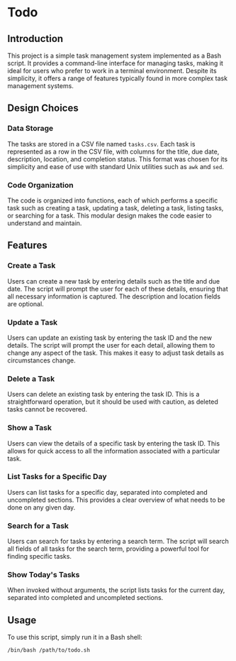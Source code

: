 # Todo

## Introduction
This project is a simple task management system implemented as a Bash script. It provides a command-line interface for managing tasks, making it ideal for users who prefer to work in a terminal environment. Despite its simplicity, it offers a range of features typically found in more complex task management systems.

## Design Choices

### Data Storage
The tasks are stored in a CSV file named `tasks.csv`. Each task is represented as a row in the CSV file, with columns for the title, due date, description, location, and completion status. This format was chosen for its simplicity and ease of use with standard Unix utilities such as `awk` and `sed`.

### Code Organization
The code is organized into functions, each of which performs a specific task such as creating a task, updating a task, deleting a task, listing tasks, or searching for a task. This modular design makes the code easier to understand and maintain.

## Features

### Create a Task
Users can create a new task by entering details such as the title and due date. The script will prompt the user for each of these details, ensuring that all necessary information is captured. The description and location fields are optional.

### Update a Task
Users can update an existing task by entering the task ID and the new details. The script will prompt the user for each detail, allowing them to change any aspect of the task. This makes it easy to adjust task details as circumstances change.

### Delete a Task
Users can delete an existing task by entering the task ID. This is a straightforward operation, but it should be used with caution, as deleted tasks cannot be recovered.

### Show a Task
Users can view the details of a specific task by entering the task ID. This allows for quick access to all the information associated with a particular task.

### List Tasks for a Specific Day
Users can list tasks for a specific day, separated into completed and uncompleted sections. This provides a clear overview of what needs to be done on any given day.

### Search for a Task
Users can search for tasks by entering a search term. The script will search all fields of all tasks for the search term, providing a powerful tool for finding specific tasks.

### Show Today's Tasks
When invoked without arguments, the script lists tasks for the current day, separated into completed and uncompleted sections.

## Usage
To use this script, simply run it in a Bash shell:

```sh
/bin/bash /path/to/todo.sh
